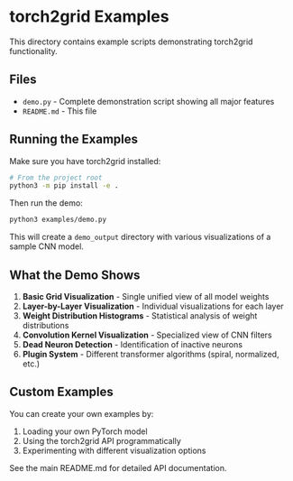 # torch2grid Examples

This directory contains example scripts demonstrating torch2grid functionality.

## Files

- `demo.py` - Complete demonstration script showing all major features
- `README.md` - This file

## Running the Examples

Make sure you have torch2grid installed:

```bash
# From the project root
python3 -m pip install -e .
```

Then run the demo:

```bash
python3 examples/demo.py
```

This will create a `demo_output` directory with various visualizations of a sample CNN model.

## What the Demo Shows

1. **Basic Grid Visualization** - Single unified view of all model weights
2. **Layer-by-Layer Visualization** - Individual visualizations for each layer
3. **Weight Distribution Histograms** - Statistical analysis of weight distributions
4. **Convolution Kernel Visualization** - Specialized view of CNN filters
5. **Dead Neuron Detection** - Identification of inactive neurons
6. **Plugin System** - Different transformer algorithms (spiral, normalized, etc.)

## Custom Examples

You can create your own examples by:

1. Loading your own PyTorch model
2. Using the torch2grid API programmatically
3. Experimenting with different visualization options

See the main README.md for detailed API documentation.